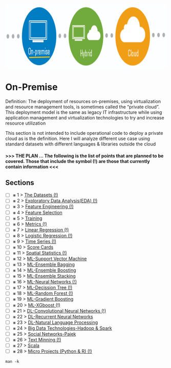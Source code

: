 <p align="center">
  <img src="OnPremise.png" width="800" height="200">
</p>

# On-Premise
Definition: The deployment of resources on-premises, using virtualization and resource management tools, is
sometimes called the “private cloud”.  This deployment model is the same as legacy IT infrastructure while using application management and virtualization technologies to try and increase resource utilization

This section is not intended to include operational code to deploy a private cloud as is the definition. Here I will analyze different use case using standard datasets with different languages & libraries outside the cloud

#### >>> THE PLAN ... The following is the list of points that are planned to be covered. Those that include the symbol (!) are those that currently contain information <<<

## Sections

- [ ] &#x2A33; 1 > [The Datasets (!)](Journey/001)
- [ ] &#x2A33; 2 > [Exploratory Data Analysis(EDA) (!)](Journey/002)
- [ ] &#x2A33; 3 > [Feature Engineering (!)](Journey/003)
- [ ] &#x2A33; 4 > [Feature Selection](Journey/004/Readme.md)
- [ ] &#x2A33; 5 > [Training](Journey/005/Readme.md)
- [ ] &#x2A33; 6 > [Metrics (!)](Journey/006)
- [ ] &#x2A33; 7 > [Linear Regression (!)](Journey/007)
- [ ] &#x2A33; 8 > [Logistic Regression (!)](Journey/008)
- [ ] &#x2A33; 9 > [Time Series (!)](Journey/009)
- [ ] &#x2A33; 10 > [Score Cards](Journey/010/Readme.md)
- [ ] &#x2A33; 11 > [Spatial Statistics (!)](Journey/011)
- [ ] &#x2A33; 12 > [ML-Support Vector Machine](Journey/012/Readme.md)
- [ ] &#x2A33; 13 > [ML-Ensemble Bagging](Journey/013/Readme.md)
- [ ] &#x2A33; 14 > [ML-Ensemble Boosting](Journey/014/Readme.md)
- [ ] &#x2A33; 15 > [ML-Ensemble Stacking](Journey/015/Readme.md)
- [ ] &#x2A33; 16 > [ML-Neural Networks (!)](Journey/016)
- [ ] &#x2A33; 17 > [ML-Decission Tree (!)](Journey/017)
- [ ] &#x2A33; 18 > [ML-Random Forest (!)](Journey/018)
- [ ] &#x2A33; 19 > [ML-Gradient Boosting](Journey/019)
- [ ] &#x2A33; 20 > [ML-XGboost (!)](Journey/020)
- [ ] &#x2A33; 21 > [DL-Convolutional Neural Networks (!)](Journey/021)
- [ ] &#x2A33; 22 > [DL-Recurrent Neural Networks](Journey/022/Readme.md)
- [ ] &#x2A33; 23 > [DL-Natural Language Processing](Journey/023/Readme.md)
- [ ] &#x2A33; 24 > [Big Data Technologies-Hadoop & Spark](Journey/024/Readme.md)
- [ ] &#x2A33; 25 > [Social Networks-Pajek](Journey/025/Readme.md)
- [ ] &#x2A33; 26 > [Text Minning (!)](Journey/026/Readme.md)
- [ ] &#x2A33; 27 > [Scala](Journey/027/Readme.md)
- [ ] &#x2A33; 28 > [Micro Projects (Python & R) (!)](Journey/028)

```
man -k
``` 

